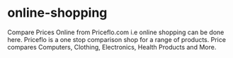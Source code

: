 online-shopping
===============

Compare Prices Online from Priceflo.com i.e online shopping can be done here. Priceflo is a one stop comparison shop for a range of products. Price compares Computers, Clothing, Electronics, Health Products and More. 